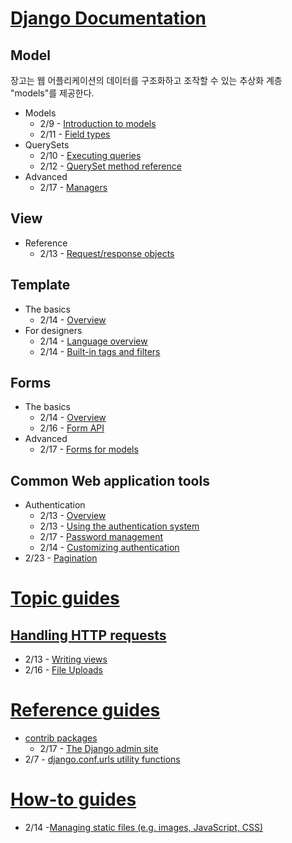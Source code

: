 # [Django Documentation](https://docs.djangoproject.com/en/1.10/)


## Model
장고는 웹 어플리케이션의 데이터를 구조화하고 조작할 수 있는 추상화 계층 "models"를 제공한다.

- Models
  - 2/9 - [Introduction to models](https://github.com/pinstinct/homework/blob/master/django-documentation/models-introduction-to-models.md)
  - 2/11 - [Field types](https://github.com/pinstinct/homework/blob/master/django-documentation/models-field-types.md)
- QuerySets
  - 2/10 - [Executing queries](https://github.com/pinstinct/homework/blob/master/django-documentation/models-executing-queries.md)
  - 2/12 - [QuerySet method reference](https://github.com/pinstinct/homework/blob/master/django-documentation/models-queryset-method-reference.md)
- Advanced
  - 2/17 - [Managers](https://github.com/pinstinct/homework/blob/master/django-documentation/models-advanced-managers.md)


## View

- Reference
  - 2/13 - [Request/response objects](https://github.com/pinstinct/homework/blob/master/django-documentation/view-request-response-objects.md)


## Template

- The basics
  - 2/14 - [Overview](https://github.com/pinstinct/homework/blob/master/django-documentation/template-basics-overview.md)
- For designers
  - 2/14 - [Language overview](https://github.com/pinstinct/homework/blob/master/django-documentation/template-designers-language-overview.md)
  - 2/14 - [Built-in tags and filters](https://github.com/pinstinct/homework/blob/master/django-documentation/template-designers-built-in-tags-and-filters.md)

## Forms

- The basics
  - 2/14 - [Overview](https://github.com/pinstinct/homework/blob/master/django-documentation/template-basics-overview.md)
  - 2/16 - [Form API](https://github.com/pinstinct/homework/blob/master/django-documentation/forms-basics-form-api.md)
- Advanced
  - 2/17 - [Forms for models](https://github.com/pinstinct/homework/blob/master/django-documentation/forms-advanced-forms-for-models.md)


## Common Web application tools
- Authentication
  - 2/13 - [Overview](https://github.com/pinstinct/homework/blob/master/django-documentation/common-authentication-overview.md)
  - 2/13 - [Using the authentication system](https://github.com/pinstinct/homework/blob/master/django-documentation/common-authentication-using-the-authentication-system.md)
  - 2/17 - [Password management](https://github.com/pinstinct/homework/blob/master/django-documentation/common-authentication-password-management-in-django.md)
  - 2/14 - [Customizing authentication](https://github.com/pinstinct/homework/blob/master/django-documentation/common-authentication-customizing-authentication.md)
- 2/23 - [Pagination](https://github.com/pinstinct/homework/blob/master/django-documentation/common-pagination.md)

# [Topic guides](https://docs.djangoproject.com/en/1.10/topics/)

## [Handling HTTP requests](https://docs.djangoproject.com/en/1.10/topics/http/)
  - 2/13 - [Writing views](https://github.com/pinstinct/homework/blob/master/django-documentation/topic-handling-http-requests-writing-views.md)
  - 2/16 - [File Uploads](https://github.com/pinstinct/homework/blob/master/django-documentation/topic-handling-http-requests-file-uploads.md)

# [Reference guides](https://docs.djangoproject.com/en/1.10/ref/)

- [contrib packages](https://docs.djangoproject.com/en/1.10/ref/contrib/)
  - 2/17 - [The Django admin site](https://github.com/pinstinct/homework/blob/master/django-documentation/api-contrib-packages-django-admin-site.md)
- 2/7 - [django.conf.urls utility functions](https://github.com/pinstinct/homework/blob/master/django-documentation/api-django-conf-urls-utility-functions.md)



# [How-to guides](https://docs.djangoproject.com/en/1.10/howto/)

- 2/14 -[Managing static files (e.g. images, JavaScript, CSS)](https://github.com/pinstinct/homework/blob/master/django-documentation/how-to-managing-static-files.md)
